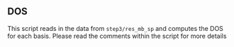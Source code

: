 ## DOS

This script reads in the data from `step3/res_mb_sp` and computes the DOS for each basis. Please read the comments within the script for more details 
